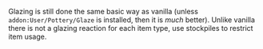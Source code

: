 
Glazing is still done the same basic way as vanilla (unless `addon:User/Pottery/Glaze` is installed,
then it is *much* better). Unlike vanilla there is not a glazing reaction for each item type, use
stockpiles to restrict item usage.
